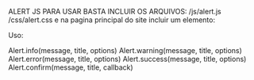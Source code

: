 ALERT JS
PARA USAR BASTA INCLUIR OS ARQUIVOS:
	/js/alert.js
	/css/alert.css
e na pagina principal do site incluir um elemento:
	<ul id="alerts"></ul>

Uso:
	
Alert.info(message, title, options)
Alert.warning(message, title, options)
Alert.error(message, title, options)
Alert.success(message, title, options)
Alert.confirm(message, title, callback)